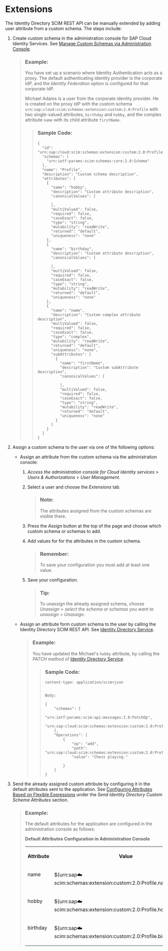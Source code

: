 <!-- loiofb31d4ec2e7b43b2b7cad1dcca39634e -->

# Extensions

The Identity Directory SCIM REST API can be manually extended by adding user attribute from a custom schema. The steps include:

1.  Create custom schema in the administration console for SAP Cloud Identity Services. See [Manage Custom Schemas via Administration Console](../Operation-Guide/manage-custom-schemas-via-administration-console-d492d70.md).

    > ### Example:  
    > You have set up a scenario where Identity Authentication acts as a proxy. The default authenticating identity provider is the corporate IdP, and the *Identity Federation* option is configured for that corporate IdP.
    > 
    > Michael Adams is a user from the corporate identity provider. He is created on the proxy IdP with the custom schema `urn:sap:cloud:scim:schemas:extension:custom:2.0:Profile` with two single-valued attributes, `birthday` and `hobby`, and the complex attribute `name` with its child attribute `firstName`.
    > 
    > > ### Sample Code:  
    > > ```
    > > {
    > >   "id": "urn:sap:cloud:scim:schemas:extension:custom:2.0:Profile",
    > >   "schemas": [
    > >     "urn:ietf:params:scim:schemas:core:2.0:Schema"
    > >   ],
    > >   "name": "Profile",
    > >   "description": "Custom schema description",
    > >   "attributes": [
    > >     {
    > >       "name": "hobby",
    > >       "description": "Custom attribute description",
    > >       "canonicalValues": [
    > >         
    > >       ],
    > >       "multiValued": false,
    > >       "required": false,
    > >       "caseExact": false,
    > >       "type": "string",
    > >       "mutability": "readWrite",
    > >       "returned": "default",
    > >       "uniqueness": "none"
    > >     },
    > >     {
    > >       "name": "birthday",
    > >       "description": "Custom attribute description",
    > >       "canonicalValues": [
    > >         
    > >       ],
    > >       "multiValued": false,
    > >       "required": false,
    > >       "caseExact": false,
    > >       "type": "string",
    > >       "mutability": "readWrite",
    > >       "returned": "default",
    > >       "uniqueness": "none"
    > >     },
    > >     {
    > >       "name": "name",
    > >       "description": "Custom complex attribute description",
    > >       "multiValued": false,
    > >       "required": false,
    > >       "caseExact": false,
    > >       "type": "complex",
    > >       "mutability": "readWrite",
    > >       "returned": "default",
    > >       "uniqueness": "none",
    > >       "subAttributes": [
    > >         {
    > >           "name": "firstName",
    > >           "description": "Custom subAttribute description",
    > >           "canonicalValues": [
    > >             
    > >           ],
    > >           "multiValued": false,
    > >           "required": false,
    > >           "caseExact": false,
    > >           "type": "string",
    > >           "mutability": "readWrite",
    > >           "returned": "default",
    > >           "uniqueness": "none"
    > >         }
    > >       ]
    > >     }
    > >   ]
    > > }
    > > ```

2.  Assign a custom schema to the user via one of the following options:
    -   Assign an attribute from the custom schema via the administration console:
        1.  *Access the administration console for Cloud Identity services* \> *Users & Authorizations* \> *User Management*.
        2.  Select a user and choose the *Extensions* tab.

            > ### Note:  
            > The attributes assigned from the custom schemas are visible there.

        3.  Press the *Assign* button at the top of the page and choose which custom schema or schemas to add.
        4.  Add values for for the attributes in the custom schema.

            > ### Remember:  
            > To save your configuration you must add at least one value.

        5.  Save your configuration.

            > ### Tip:  
            > To unassign the already assigned schema, choose *Unassign* \> *select the schema or schemas you want to unassign* \> *Unassign*.


    -   Assign an attribute form custom schema to the user by calling the Identity Directory SCIM REST API. See [Identity Directory Service](https://api.sap.com/api/IdDS_SCIM/path/patchUser).

        > ### Example:  
        > You have updated the Michael's `hobby` attribute, by calling the *PATCH* method of [Identity Directory Service](https://api.sap.com/api/IdDS_SCIM/path/patchUser).
        > 
        > > ### Sample Code:  
        > > ```
        > > content-type: application/scim+json
        > > 
        > > 
        > > Body:
        > > 
        > > {
        > >     "schemas": [
        > >         "urn:ietf:params:scim:api:messages:2.0:PatchOp",
        > >         "urn:sap:cloud:scim:schemas:extension:custom:2.0:Profile"
        > >     ],
        > >     "Operations": [
        > >         {
        > >             "op": "add",
        > >             "path": "urn:sap:cloud:scim:schemas:extension:custom:2.0:Profile:hobby",
        > >             "value": "Chess playing."
        > > 
        > >         }
        > >     ]
        > > }
        > > 
        > > ```


3.  Send the already assigned custom attribute by configuring it in the default attributes sent to the application. See [Configuring Attributes Based on Flexible Expressions](../Operation-Guide/configuring-attributes-based-on-flexible-expressions-a2f1e46.md) under the *Send Identity Directory Custom Schema Attributes* section.

    > ### Example:  
    > The default attributes for the application are configured in the administration console as follows:
    > 
    > **Default Attributes Configuration in Administration Console**
    > 
    > 
    > <table>
    > <tr>
    > <th valign="top">
    > 
    > Attribute
    > 
    > </th>
    > <th valign="top">
    > 
    > Value
    > 
    > </th>
    > </tr>
    > <tr>
    > <td valign="top">
    > 
    > name
    > 
    > </td>
    > <td valign="top">
    > 
    > $\{urn:sap:cloud:scim:schemas:extension:custom:2.0:Profile.name.firstName\}
    > 
    > </td>
    > </tr>
    > <tr>
    > <td valign="top">
    > 
    > hobby
    > 
    > </td>
    > <td valign="top">
    > 
    > $\{urn:sap:cloud:scim:schemas:extension:custom:2.0:Profile.hobby\}
    > 
    > </td>
    > </tr>
    > <tr>
    > <td valign="top">
    > 
    > birthday
    > 
    > </td>
    > <td valign="top">
    > 
    > $\{urn:sap:cloud:scim:schemas:extension:custom:2.0:Profile.birthday\}
    > 
    > </td>
    > </tr>
    > </table>


